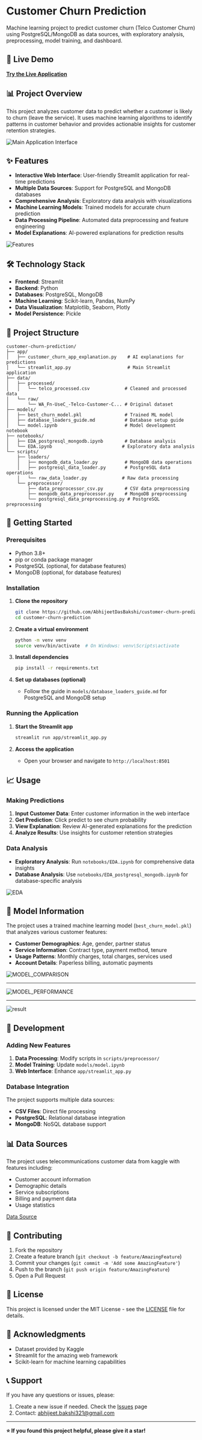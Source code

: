 # Customer Churn Prediction 
Machine learning project to predict customer churn (Telco Customer Churn) using PostgreSQL/MongoDB as data sources, with exploratory analysis, preprocessing, model training, and dashboard.

## 🚀 Live Demo

**[Try the Live Application](https://customer-churn-prediction-030625.streamlit.app/)**

## 📊 Project Overview

This project analyzes customer data to predict whether a customer is likely to churn (leave the service). It uses machine learning algorithms to identify patterns in customer behavior and provides actionable insights for customer retention strategies.

![Main Application Interface](images/interface.png "Customer Churn Prediction App Homepage")

## ✨ Features

- **Interactive Web Interface**: User-friendly Streamlit application for real-time predictions
- **Multiple Data Sources**: Support for PostgreSQL and MongoDB databases
- **Comprehensive Analysis**: Exploratory data analysis with visualizations
- **Machine Learning Models**: Trained models for accurate churn prediction
- **Data Processing Pipeline**: Automated data preprocessing and feature engineering
- **Model Explanations**: AI-powered explanations for prediction results

![Features](images/features.png "Feature Importance")

## 🛠️ Technology Stack

- **Frontend**: Streamlit
- **Backend**: Python
- **Databases**: PostgreSQL, MongoDB
- **Machine Learning**: Scikit-learn, Pandas, NumPy
- **Data Visualization**: Matplotlib, Seaborn, Plotly
- **Model Persistence**: Pickle

## 📁 Project Structure

```
customer-churn-prediction/
├── app/
│   ├── customer_churn_app_explanation.py    # AI explanations for predictions
│   └── streamlit_app.py                     # Main Streamlit application
├── data/
│   ├── processed/
│   │   └── telco_processed.csv             # Cleaned and processed data
│   └── raw/
│       └── WA_Fn-UseC_-Telco-Customer-C... # Original dataset
├── models/
│   ├── best_churn_model.pkl                # Trained ML model
│   ├── database_loaders_guide.md           # Database setup guide
│   └── model.ipynb                         # Model development notebook
├── notebooks/
│   ├── EDA_postgresql_mongodb.ipynb        # Database analysis
│   └── EDA.ipynb                          # Exploratory data analysis
└── scripts/
    ├── loaders/
    │   ├── mongodb_data_loader.py          # MongoDB data operations
    │   ├── postgresql_data_loader.py       # PostgreSQL data operations
    │   └── raw_data_loader.py             # Raw data processing
    └── preprocessor/
        ├── data_preprocessor_csv.py        # CSV data preprocessing
        ├── mongodb_data_preprocessor.py    # MongoDB preprocessing
        └── postgresql_data_preprocessing.py # PostgreSQL preprocessing
```

## 🚀 Getting Started

### Prerequisites

- Python 3.8+
- pip or conda package manager
- PostgreSQL (optional, for database features)
- MongoDB (optional, for database features)

### Installation

1. **Clone the repository**
   ```bash
   git clone https://github.com/AbhijeetDasBakshi/customer-churn-prediction.git
   cd customer-churn-prediction
   ```

2. **Create a virtual environment**
   ```bash
   python -m venv venv
   source venv/bin/activate  # On Windows: venv\Scripts\activate
   ```

3. **Install dependencies**
   ```bash
   pip install -r requirements.txt
   ```

4. **Set up databases (optional)**
   - Follow the guide in `models/database_loaders_guide.md` for PostgreSQL and MongoDB setup

### Running the Application

1. **Start the Streamlit app**
   ```bash
   streamlit run app/streamlit_app.py
   ```

2. **Access the application**
   - Open your browser and navigate to `http://localhost:8501`


## 📈 Usage

### Making Predictions

1. **Input Customer Data**: Enter customer information in the web interface
2. **Get Prediction**: Click predict to see churn probability
3. **View Explanation**: Review AI-generated explanations for the prediction
4. **Analyze Results**: Use insights for customer retention strategies

### Data Analysis

- **Exploratory Analysis**: Run `notebooks/EDA.ipynb` for comprehensive data insights
- **Database Analysis**: Use `notebooks/EDA_postgresql_mongodb.ipynb` for database-specific analysis

![EDA](images/visualisation.png "EDA visualisation")


## 🤖 Model Information

The project uses a trained machine learning model (`best_churn_model.pkl`) that analyzes various customer features:

- **Customer Demographics**: Age, gender, partner status
- **Service Information**: Contract type, payment method, tenure
- **Usage Patterns**: Monthly charges, total charges, services used
- **Account Details**: Paperless billing, automatic payments

![MODEL_COMPARISON](images/model_comp.png "Model Comparison")

---

![MODEL_PERFORMANCE](images/model_perf.png "Model Performance")

---

![result](images/result.png "RESULT")


## 🔧 Development

### Adding New Features

1. **Data Processing**: Modify scripts in `scripts/preprocessor/`
2. **Model Training**: Update `models/model.ipynb`
3. **Web Interface**: Enhance `app/streamlit_app.py`

### Database Integration

The project supports multiple data sources:
- **CSV Files**: Direct file processing
- **PostgreSQL**: Relational database integration
- **MongoDB**: NoSQL database support


## 📊 Data Sources

The project uses telecommunications customer data from kaggle with features including:
- Customer account information
- Demographic details
- Service subscriptions
- Billing and payment data
- Usage statistics
  
[Data Source](https://www.kaggle.com/datasets/blastchar/telco-customer-churn/)

## 🤝 Contributing

1. Fork the repository
2. Create a feature branch (`git checkout -b feature/AmazingFeature`)
3. Commit your changes (`git commit -m 'Add some AmazingFeature'`)
4. Push to the branch (`git push origin feature/AmazingFeature`)
5. Open a Pull Request

## 📝 License

This project is licensed under the MIT License - see the [LICENSE](LICENSE) file for details.

## 🤝 Acknowledgments

- Dataset provided by Kaggle
- Streamlit for the amazing web framework
- Scikit-learn for machine learning capabilities

## 📞 Support

If you have any questions or issues, please:
1. Create a new issue if needed. Check the [Issues](https://github.com/AbhijeetDasBakshi/customer-churn-prediction/issues) page 
2. Contact: abhijeet.bakshi321@gmail.com

---

**⭐ If you found this project helpful, please give it a star!**

